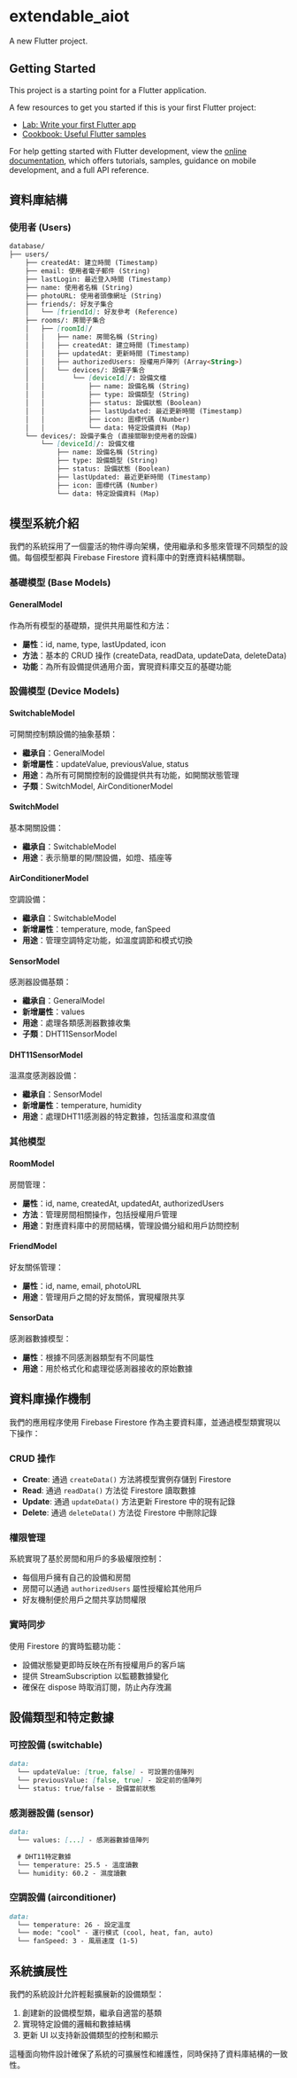 # extendable_aiot

A new Flutter project.

## Getting Started

This project is a starting point for a Flutter application.

A few resources to get you started if this is your first Flutter project:

- [Lab: Write your first Flutter app](https://docs.flutter.dev/get-started/codelab)
- [Cookbook: Useful Flutter samples](https://docs.flutter.dev/cookbook)

For help getting started with Flutter development, view the
[online documentation](https://docs.flutter.dev/), which offers tutorials,
samples, guidance on mobile development, and a full API reference.

## 資料庫結構

### 使用者 (Users)

``` markdown
database/
├── users/
    ├── createdAt: 建立時間 (Timestamp)
    ├── email: 使用者電子郵件 (String)
    ├── lastLogin: 最近登入時間 (Timestamp)
    ├── name: 使用者名稱 (String)
    ├── photoURL: 使用者頭像網址 (String)
    ├── friends/: 好友子集合
    │   └── [friendId]: 好友參考 (Reference)
    ├── rooms/: 房間子集合
    │   ├── [roomId]/
    │   │   ├── name: 房間名稱 (String)
    │   │   ├── createdAt: 建立時間 (Timestamp)
    │   │   ├── updatedAt: 更新時間 (Timestamp)
    │   │   ├── authorizedUsers: 授權用戶陣列 (Array<String>)
    │   │   └── devices/: 設備子集合
    │   │       └── [deviceId]/: 設備文檔
    │   │           ├── name: 設備名稱 (String)
    │   │           ├── type: 設備類型 (String)
    │   │           ├── status: 設備狀態 (Boolean)
    │   │           ├── lastUpdated: 最近更新時間 (Timestamp)
    │   │           ├── icon: 圖標代碼 (Number)
    │   │           └── data: 特定設備資料 (Map)
    └── devices/: 設備子集合 (直接關聯到使用者的設備)
        └── [deviceId]/: 設備文檔
            ├── name: 設備名稱 (String)
            ├── type: 設備類型 (String)
            ├── status: 設備狀態 (Boolean)
            ├── lastUpdated: 最近更新時間 (Timestamp)
            ├── icon: 圖標代碼 (Number)
            └── data: 特定設備資料 (Map)
```

## 模型系統介紹

我們的系統採用了一個靈活的物件導向架構，使用繼承和多態來管理不同類型的設備。每個模型都與 Firebase Firestore 資料庫中的對應資料結構關聯。

### 基礎模型 (Base Models)

#### GeneralModel

作為所有模型的基礎類，提供共用屬性和方法：

- **屬性**：id, name, type, lastUpdated, icon
- **方法**：基本的 CRUD 操作 (createData, readData, updateData, deleteData)
- **功能**：為所有設備提供通用介面，實現資料庫交互的基礎功能

### 設備模型 (Device Models)

#### SwitchableModel

可開關控制類設備的抽象基類：

- **繼承自**：GeneralModel
- **新增屬性**：updateValue, previousValue, status
- **用途**：為所有可開關控制的設備提供共有功能，如開關狀態管理
- **子類**：SwitchModel, AirConditionerModel

#### SwitchModel

基本開關設備：

- **繼承自**：SwitchableModel
- **用途**：表示簡單的開/關設備，如燈、插座等

#### AirConditionerModel

空調設備：

- **繼承自**：SwitchableModel
- **新增屬性**：temperature, mode, fanSpeed
- **用途**：管理空調特定功能，如溫度調節和模式切換

#### SensorModel

感測器設備基類：

- **繼承自**：GeneralModel
- **新增屬性**：values
- **用途**：處理各類感測器數據收集
- **子類**：DHT11SensorModel

#### DHT11SensorModel

溫濕度感測器設備：

- **繼承自**：SensorModel
- **新增屬性**：temperature, humidity
- **用途**：處理DHT11感測器的特定數據，包括溫度和濕度值

### 其他模型

#### RoomModel

房間管理：

- **屬性**：id, name, createdAt, updatedAt, authorizedUsers
- **方法**：管理房間相關操作，包括授權用戶管理
- **用途**：對應資料庫中的房間結構，管理設備分組和用戶訪問控制

#### FriendModel

好友關係管理：

- **屬性**：id, name, email, photoURL
- **用途**：管理用戶之間的好友關係，實現權限共享

#### SensorData

感測器數據模型：

- **屬性**：根據不同感測器類型有不同屬性
- **用途**：用於格式化和處理從感測器接收的原始數據

## 資料庫操作機制

我們的應用程序使用 Firebase Firestore 作為主要資料庫，並通過模型類實現以下操作：

### CRUD 操作

- **Create**: 通過 `createData()` 方法將模型實例存儲到 Firestore
- **Read**: 通過 `readData()` 方法從 Firestore 讀取數據
- **Update**: 通過 `updateData()` 方法更新 Firestore 中的現有記錄
- **Delete**: 通過 `deleteData()` 方法從 Firestore 中刪除記錄

### 權限管理

系統實現了基於房間和用戶的多級權限控制：

- 每個用戶擁有自己的設備和房間
- 房間可以通過 `authorizedUsers` 屬性授權給其他用戶
- 好友機制便於用戶之間共享訪問權限

### 實時同步

使用 Firestore 的實時監聽功能：

- 設備狀態變更即時反映在所有授權用戶的客戶端
- 提供 StreamSubscription 以監聽數據變化
- 確保在 dispose 時取消訂閱，防止內存洩漏

## 設備類型和特定數據

### 可控設備 (switchable)

``` md
data:
  └── updateValue: [true, false] - 可設置的值陣列
  └── previousValue: [false, true] - 設定前的值陣列
  └── status: true/false - 設備當前狀態
```

### 感測器設備 (sensor)

``` md
data:
  └── values: [...] - 感測器數據值陣列
  
  # DHT11特定數據
  └── temperature: 25.5 - 溫度讀數
  └── humidity: 60.2 - 濕度讀數
```

### 空調設備 (airconditioner)

``` md
data:
  └── temperature: 26 - 設定溫度
  └── mode: "cool" - 運行模式 (cool, heat, fan, auto)
  └── fanSpeed: 3 - 風扇速度 (1-5)
```

## 系統擴展性

我們的系統設計允許輕鬆擴展新的設備類型：

1. 創建新的設備模型類，繼承自適當的基類
2. 實現特定設備的邏輯和數據結構
3. 更新 UI 以支持新設備類型的控制和顯示

這種面向物件設計確保了系統的可擴展性和維護性，同時保持了資料庫結構的一致性。

